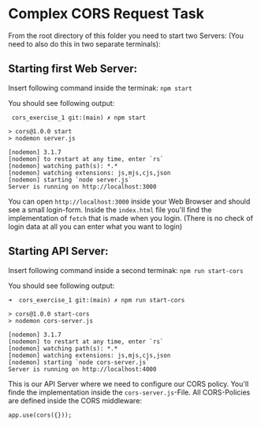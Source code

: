 # Complex CORS Request Task

From the root directory of this folder you need to start two Servers:
(You need to also do this in two separate terminals):

## Starting first Web Server:

Insert following command inside the terminak: `npm start`

You should see following output:

```
 cors_exercise_1 git:(main) ✗ npm start

> cors@1.0.0 start
> nodemon server.js

[nodemon] 3.1.7
[nodemon] to restart at any time, enter `rs`
[nodemon] watching path(s): *.*
[nodemon] watching extensions: js,mjs,cjs,json
[nodemon] starting `node server.js`
Server is running on http://localhost:3000
```

You can open `http://localhost:3000` inside your Web Browser and should see a small login-form.
Inside the `index.html` file you'll find the implementation of `fetch` that is made when you login.
(There is no check of login data at all you can enter what you want to login)

## Starting API Server:

Insert following command inside a second terminak: `npm run start-cors`

You should see following output:

```
➜  cors_exercise_1 git:(main) ✗ npm run start-cors

> cors@1.0.0 start-cors
> nodemon cors-server.js

[nodemon] 3.1.7
[nodemon] to restart at any time, enter `rs`
[nodemon] watching path(s): *.*
[nodemon] watching extensions: js,mjs,cjs,json
[nodemon] starting `node cors-server.js`
Server is running on http://localhost:4000
```

This is our API Server where we need to configure our CORS policy.
You'll finde the implementation inside the `cors-server.js`-File.
All CORS-Policies are defined inside the CORS middleware:

```
app.use(cors({}));
```
